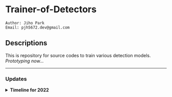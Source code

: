 # Trainer-of-Detectors

````
Author: Jiho Park
Email: pjh5672.dev@gmail.com
````

## Descriptions  
This is repository for source codes to train various detection models.
*Prototyping now...*

---
### Updates
<details><summary><b> Timeline for 2022 </b></summary>  

| Date | Content |
|:----:|:-----|
| 07-28 | add:mAP evaluation function, mAP logging, basic augmentation implementation |
| 07-12 | add:COCO evaluation API test env initial build |
| 07-11 | add:Best Possible Recalls(BPR) implementation |
| 07-07 | fix:valid loss function, valid loss for running with no object |
| 07-05 | fix:yolov3 loss function |
| 07-04 | First commit |

</details>